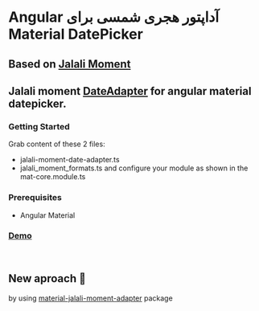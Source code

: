 # &#x202b; آداپتور هجری شمسی برای Angular Material DatePicker

## Based on [Jalali Moment](https://github.com/fingerpich/jalali-moment)

## Jalali moment [DateAdapter](https://blog.angular.io/taking-advantage-of-the-angular-material-datepicker-237e80fa14b3) for angular material datepicker.

### Getting Started
Grab content of these 2 files:
 - jalali-moment-date-adapter.ts
 - jalali_moment_formats.ts
and configure your module as shown in the mat-core.module.ts

### Prerequisites
 - Angular Material

### [Demo](https://my-demos-c6cc8.firebaseapp.com/)

<br/>

## New aproach :loudspeaker:

by using [material-jalali-moment-adapter](https://www.npmjs.com/package/material-jalali-moment-adapter) package